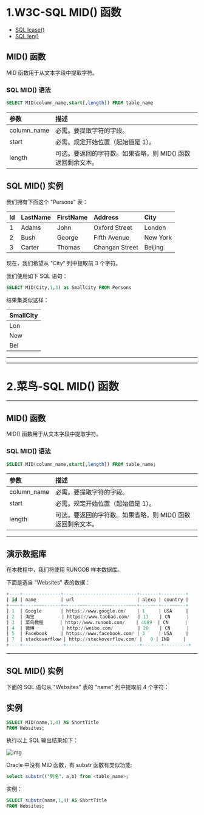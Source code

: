 # 1.W3C-SQL MID() 函数

- [SQL lcase()](https://www.w3school.com.cn/sql/sql_func_lcase.asp)
- [SQL len()](https://www.w3school.com.cn/sql/sql_func_len.asp)

## MID() 函数

MID 函数用于从文本字段中提取字符。

### SQL MID() 语法

```sql
SELECT MID(column_name,start[,length]) FROM table_name
```

| 参数        | 描述                                                        |
| :---------- | :---------------------------------------------------------- |
| column_name | 必需。要提取字符的字段。                                    |
| start       | 必需。规定开始位置（起始值是 1）。                          |
| length      | 可选。要返回的字符数。如果省略，则 MID() 函数返回剩余文本。 |

## SQL MID() 实例

我们拥有下面这个 "Persons" 表：

| Id   | LastName | FirstName | Address        | City     |
| :--- | :------- | :-------- | :------------- | :------- |
| 1    | Adams    | John      | Oxford Street  | London   |
| 2    | Bush     | George    | Fifth Avenue   | New York |
| 3    | Carter   | Thomas    | Changan Street | Beijing  |

现在，我们希望从 "City" 列中提取前 3 个字符。

我们使用如下 SQL 语句：

```sql
SELECT MID(City,1,3) as SmallCity FROM Persons
```

结果集类似这样：

| SmallCity |
| :-------- |
| Lon       |
| New       |
| Bei       |



----------------

-------------------



# 2.菜鸟-SQL MID() 函数

------

## MID() 函数

MID() 函数用于从文本字段中提取字符。

### SQL MID() 语法
```sql
SELECT MID(column_name,start[,length]) FROM table_name;
```


| 参数        | 描述                                                        |
| :---------- | :---------------------------------------------------------- |
| column_name | 必需。要提取字符的字段。                                    |
| start       | 必需。规定开始位置（起始值是 1）。                          |
| length      | 可选。要返回的字符数。如果省略，则 MID() 函数返回剩余文本。 |



------

## 演示数据库

在本教程中，我们将使用 RUNOOB 样本数据库。

下面是选自 "Websites" 表的数据：

```sql
+----+--------------+---------------------------+-------+---------+
| id | name         | url                       | alexa | country |
+----+--------------+---------------------------+-------+---------+
| 1  | Google       | https://www.google.cm/    | 1     | USA     |
| 2  | 淘宝          | https://www.taobao.com/   | 13    | CN      |
| 3  | 菜鸟教程      | http://www.runoob.com/    | 4689  | CN      |
| 4  | 微博          | http://weibo.com/         | 20    | CN      |
| 5  | Facebook     | https://www.facebook.com/ | 3     | USA     |
| 7  | stackoverflow | http://stackoverflow.com/ |   0 | IND     |
+----+---------------+---------------------------+-------+---------+
```



------

## SQL MID() 实例

下面的 SQL 语句从 "Websites" 表的 "name" 列中提取前 4 个字符：

## 实例
```sql
SELECT MID(name,1,4) AS ShortTitle
FROM Websites;
```
执行以上 SQL 输出结果如下：

![img](https://www.runoob.com/wp-content/uploads/2013/09/mid1.jpg)



Oracle 中没有 MID 函数，有 substr 函数有类似功能:

```sql
select substr(("列名"，a,b) from <table_name>;
```

实例：

```sql
SELECT substr(name,1,4) AS ShortTitle
FROM Websites;
```